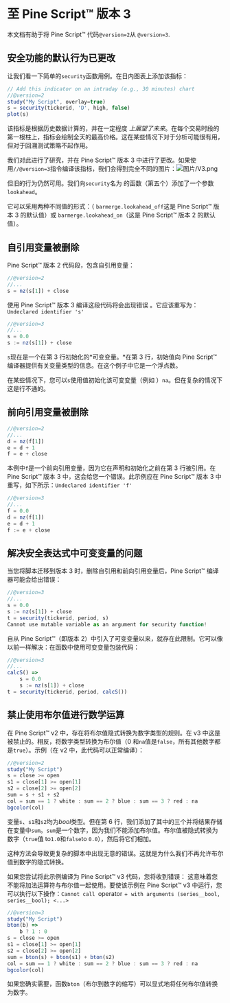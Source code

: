 # 至 Pine Script™ 版本 3 

本文档有助于将 Pine Script™ 代码`@version=2`从 `@version=3`.

## 安全功能的默认行为已更改

让我们看一下简单的`security`函数用例。在日内图表上添加该指标：

```javascript
// Add this indicator on an intraday (e.g., 30 minutes) chart
//@version=2
study("My Script", overlay=true)
s = security(tickerid, 'D', high, false)
plot(s)
```

该指标是根据历史数据计算的，并在一定程度 *上展望了未来*。在每个交易时段的第一根柱上，指标会绘制全天的最高价格。这在某些情况下对于分析可能很有用，但对于回溯测试策略不起作用。

我们对此进行了研究，并在 Pine Script™ 版本 3 中进行了更改。如果使用`//@version=3`指令编译该指标，我们会得到完全不同的图片：![图片/V3.png](https://www.tradingview.com/pine-script-docs/en/v5/_images/V3.png)

但旧的行为仍然可用。我们向`security`名为 的函数（第五个）添加了一个参数 `lookahead`。

它可以采用两种不同值的形式：（ `barmerge.lookahead_off`这是 Pine Script™ 版本 3 的默认值）或 `barmerge.lookahead_on`（这是 Pine Script™ 版本 2 的默认值）。

## 自引用变量被删除

Pine Script™ 版本 2 代码段，包含自引用变量：

```javascript
//@version=2
//...
s = nz(s[1]) + close
```

使用 Pine Script™ 版本 3 编译这段代码将会出现错误 。它应该重写为：`Undeclared identifier 's'`

```javascript
//@version=3
//...
s = 0.0
s := nz(s[1]) + close
```

`s`现在是一个在第 3 行初始化的*可变变量。*在第 3 行，初始值向 Pine Script™ 编译器提供有关变量类型的信息。在这个例子中它是一个浮点数。

在某些情况下，您可以`s`使用值初始化该可变变量（例如 ）`na`。但在复杂的情况下这是行不通的。

## 前向引用变量被删除

```javascript
//@version=2
//...
d = nz(f[1])
e = d + 1
f = e + close
```

本例中`f`是一个前向引用变量，因为它在声明和初始化之前在第 3 行被引用。在 Pine Script™ 版本 3 中，这会给您一个错误。此示例应在 Pine Script™ 版本 3 中重写，如下所示：`Undeclared identifier 'f'`

```javascript
//@version=3
//...
f = 0.0
d = nz(f[1])
e = d + 1
f := e + close
```

## 解决安全表达式中可变变量的问题

当您将脚本迁移到版本 3 时，删除自引用和前向引用变量后，Pine Script™ 编译器可能会给出错误：

```javascript
//@version=3
//...
s = 0.0
s := nz(s[1]) + close
t = security(tickerid, period, s)
Cannot use mutable variable as an argument for security function!
```

自从 Pine Script™（即版本 2）中引入了可变变量以来，就存在此限制。它可以像以前一样解决：在函数中使用可变变量包装代码：

```javascript
//@version=3
//...
calcS() =>
    s = 0.0
    s := nz(s[1]) + close
t = security(tickerid, period, calcS())
```

## 禁止使用布尔值进行数学运算

在 Pine Script™ v2 中，存在将布尔值隐式转换为数字类型的规则。在 v3 中这是被禁止的。相反，将数字类型转换为布尔值（0 和`na`值是`false`，所有其他数字都是`true`）。示例（在 v2 中，此代码可以正常编译）：

```javascript
//@version=2
study("My Script")
s = close >= open
s1 = close[1] >= open[1]
s2 = close[2] >= open[2]
sum = s + s1 + s2
col = sum == 1 ? white : sum == 2 ? blue : sum == 3 ? red : na
bgcolor(col)
```

变量`s`、`s1`和`s2`均为*bool*类型。但在第 6 行，我们添加了其中的三个并将结果存储在变量中`sum`。`sum`是一个数字，因为我们不能添加布尔值。布尔值被隐式转换为数字（`true`值 to`1.0`和`false`to `0.0`），然后将它们相加。

这种方法会导致更复杂的脚本中出现无意的错误。这就是为什么我们不再允许布尔值到数字的隐式转换。

如果您尝试将此示例编译为 Pine Script™ v3 代码，您将收到错误： 这意味着您不能将加法运算符与布尔值一起使用。要使该示例在 Pine Script™ v3 中运行，您可以执行以下操作：`Cannot call `operator +` with arguments (series__bool, series__bool); <...>`

```javascript
//@version=3
study("My Script")
bton(b) =>
    b ? 1 : 0
s = close >= open
s1 = close[1] >= open[1]
s2 = close[2] >= open[2]
sum = bton(s) + bton(s1) + bton(s2)
col = sum == 1 ? white : sum == 2 ? blue : sum == 3 ? red : na
bgcolor(col)
```

如果您确实需要，函数`bton`（布尔到数字的缩写）可以显式地将任何布尔值转换为数字。